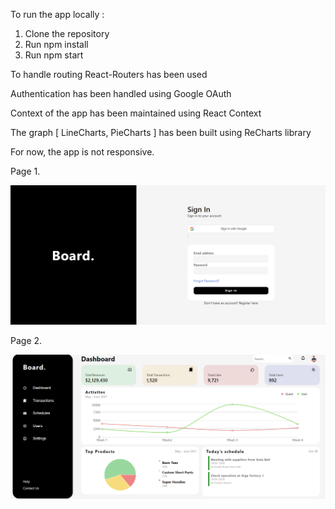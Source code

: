 To run the app locally :
1. Clone the repository
2. Run npm install
3. Run npm start

To handle routing React-Routers has been used

Authentication has been handled using Google OAuth

Context of the app has been maintained using React Context

The graph [ LineCharts, PieCharts ] has been built using ReCharts library

For now, the app is not responsive.

Page 1.

![AuthPage]("./../src/fr.png)

Page 2.

![DashboardPage]("./../src/ds.png)

